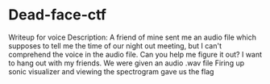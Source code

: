 # Dead-face-ctf
Writeup for voice
Description: A friend of mine sent me an audio file which supposes to tell me the time of our night out meeting, but I can't comprehend the voice in the audio file. Can you help me figure it out? I want to hang out with my friends.
We were given an audio .wav file
Firing up sonic visualizer and viewing the spectrogram gave us the flag
